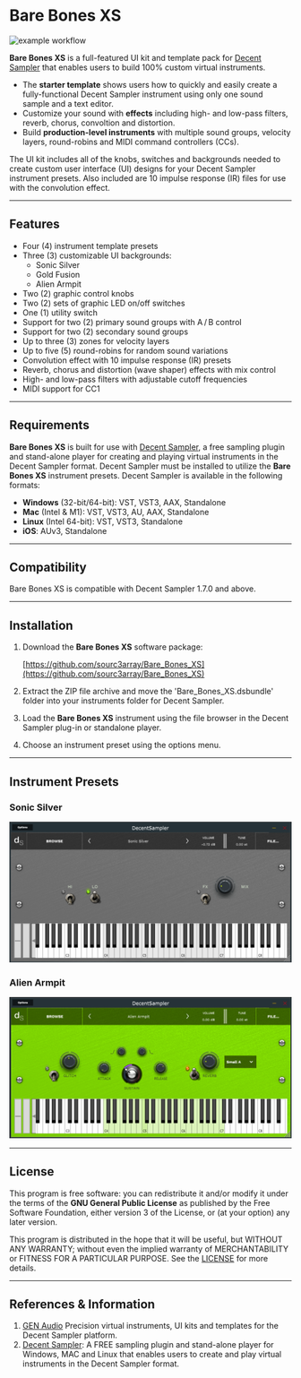 # Bare Bones XS

![example workflow](https://github.com/sourc3array/Bare_Bones_XS/actions/workflows/basic_workflow.yml/badge.svg)

**Bare Bones XS** is a full-featured UI kit and template pack for [Decent Sampler]( https://www.decentsamples.com/product/decent-sampler-plugin/ ) that enables users to build 100% custom virtual instruments.

 - The **starter template** shows users how to quickly and easily create a fully-functional Decent Sampler instrument using only one sound sample and a text editor.
 - Customize your sound with **effects** including high- and low-pass filters, reverb, chorus, convoltion and distortion.
 - Build **production-level instruments** with multiple sound groups, velocity layers, round-robins and MIDI command controllers (CCs). 

The UI kit includes all of the knobs, switches and backgrounds needed to create custom user interface (UI) designs for your Decent Sampler instrument presets. Also included are 10 impulse response (IR) files for use with the convolution effect.

***

## Features

 - Four (4) instrument template presets
 - Three (3) customizable UI backgrounds:
   - Sonic Silver
   - Gold Fusion
   - Alien Armpit
 - Two (2) graphic control knobs
 - Two (2) sets of graphic LED on/off switches
 - One (1) utility switch
 - Support for two (2) primary sound groups with A&thinsp;/&thinsp;B control
 - Support for two (2) secondary sound groups
 - Up to three (3) zones for velocity layers
 - Up to five (5) round-robins for random sound variations
 - Convolution effect with 10 impulse response (IR) presets
 - Reverb, chorus and distortion (wave shaper) effects with mix control
 - High- and low-pass filters with adjustable cutoff frequencies
 - MIDI support for CC1

***

## Requirements

**Bare Bones XS** is built for use with [Decent Sampler]( https://www.decentsamples.com/product/decent-sampler-plugin/ ), a free sampling plugin and stand-alone player for creating and playing virtual instruments in the Decent Sampler format. Decent Sampler must be installed to utilize the **Bare Bones XS** instrument presets. Decent Sampler is available in the following formats:

 - **Windows** (32-bit/64-bit): VST, VST3, AAX, Standalone
 - **Mac** (Intel & M1): VST, VST3, AU, AAX, Standalone
 - **Linux** (Intel 64-bit): VST, VST3, Standalone
 - **iOS**: AUv3, Standalone

***
 
## Compatibility

Bare Bones XS is compatible with Decent Sampler 1.7.0 and above.

***

## Installation
 
1. Download the **Bare Bones XS** software package:

   [https://github.com/sourc3array/Bare_Bones_XS](https://github.com/sourc3array/Bare_Bones_XS)

2. Extract the ZIP file archive and move the 'Bare_Bones_XS.dsbundle' folder into your instruments folder for Decent Sampler.

3. Load the **Bare Bones XS** instrument using the file browser in the Decent Sampler plug-in or standalone player.

4. Choose an instrument preset using the options menu.

***

## Instrument Presets

### Sonic Silver

![UI - Sonic Silver](/Docs/Images/Preset_UI_Sonic_Silver.png)

### Alien Armpit

![UI - Alien Armpit](/Docs/Images/Preset_UI_Alien_Armpit.png)

***
 
 ## License

This program is free software: you can redistribute it and/or modify it under the terms of the **GNU General Public License** as published by the Free Software Foundation, either version 3 of the License, or (at your option) any later version.

This program is distributed in the hope that it will be useful, but WITHOUT ANY WARRANTY; without even the implied warranty of MERCHANTABILITY or FITNESS FOR A PARTICULAR PURPOSE. See the [LICENSE]( /LICENSE ) for more details.

***

 ## References & Information
 
 1. [GEN Audio]( https://genaudio.biz ) Precision virtual instruments, UI kits and templates for the Decent Sampler platform.
 2. [Decent Sampler]( https://www.decentsamples.com/product/decent-sampler-plugin/ ): A FREE sampling plugin and stand-alone player for Windows, MAC and Linux that enables users to create and play virtual instruments in the Decent Sampler format.
 
